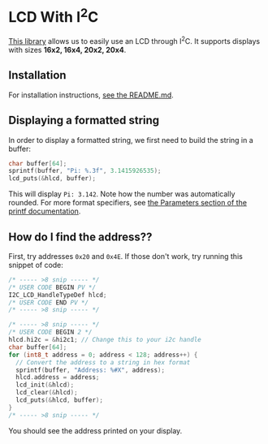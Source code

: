 # LCD With I<sup>2</sup>C

[This library](https://github.com/alixahedi/I2C-LCD-STM32) allows us to easily use an LCD through I<sup>2</sup>C. It supports displays with sizes **16x2, 16x4, 20x2, 20x4**.

## Installation
For installation instructions, [see the README.md](https://github.com/alixahedi/I2C-LCD-STM32?tab=readme-ov-file#installation).

## Displaying a formatted string
In order to display a formatted string, we first need to build the string in a buffer:
```c
char buffer[64];
sprintf(buffer, "Pi: %.3f", 3.1415926535);
lcd_puts(&hlcd, buffer);
```

This will display `Pi: 3.142`. Note how the number was automatically rounded. For more format specifiers, see [the Parameters section of the printf documentation](https://cplusplus.com/reference/cstdio/printf/).

## How do I find the address??
First, try addresses `0x20` and `0x4E`. If those don't work, try running this snippet of code:

```c
/* ----- >8 snip ----- */
/* USER CODE BEGIN PV */
I2C_LCD_HandleTypeDef hlcd;
/* USER CODE END PV */
/* ----- >8 snip ----- */

/* ----- >8 snip ----- */
/* USER CODE BEGIN 2 */
hlcd.hi2c = &hi2c1; // Change this to your i2c handle
char buffer[64];
for (int8_t address = 0; address < 128; address++) {
  // Convert the address to a string in hex format
  sprintf(buffer, "Address: %#X", address);
  hlcd.address = address;
  lcd_init(&hlcd);
  lcd_clear(&hlcd);
  lcd_puts(&hlcd, buffer);
}
/* ----- >8 snip ----- */
```
You should see the address printed on your display.